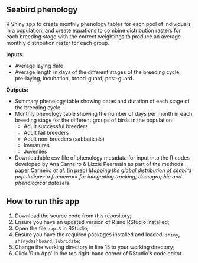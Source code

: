 ## Seabird phenology

R Shiny app to create monthly phenology tables for each pool of individuals in a population, and create equations to combine distribution rasters for each breeding stage with the correct weightings to produce an average monthly distribution raster for each group.

**Inputs:**
- Average laying date
- Average length in days of the different stages of the breeding cycle: pre-laying, incubation, brood-guard, post-guard.

**Outputs:**
- Summary phenology table showing dates and duration of each stage of the breeding cycle
- Monthly phenology table showing the number of days per month in each breeding stage for the different groups of birds in the population:
  - Adult successful breeders
  - Adult fail breeders
  - Adult non-breeders (sabbaticals)
  - Immatures
  - Juveniles
- Downloadable csv file of phenology metadata for input into the R codes developed by Ana Carneiro & Lizzie Pearmain as part of the methods paper Carneiro *et al*. (in prep) *Mapping the global distribution of seabird populations: a framework for integrating tracking, demographic and phenological datasets*.


## How to run this app

1. Download the source code from this repository;
1. Ensure you have an updated version of R and RStudio installed;
1. Open the file `app.R` in RStudio;
1. Ensure you have the required packages installed and loaded: `shiny`, `shinydashboard`, `lubridate`;
1. Change the working directory in line 15 to your working directory;
1. Click 'Run App' in the top right-hand corner of RStudio's code editor.
